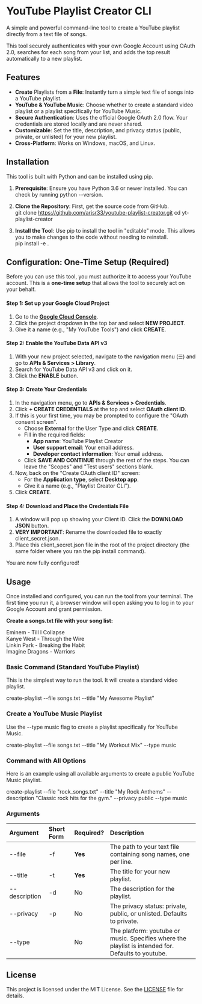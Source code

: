 # **YouTube Playlist Creator CLI**

A simple and powerful command-line tool to create a YouTube playlist directly from a text file of songs.

This tool securely authenticates with your own Google Account using OAuth 2.0, searches for each song from your list, and adds the top result automatically to a new playlist.

## **Features**

* **Create** Playlists from a **File**: Instantly turn a simple text file of songs into a YouTube playlist.  
* **YouTube & YouTube Music**: Choose whether to create a standard video playlist or a playlist specifically for YouTube Music.  
* **Secure Authentication**: Uses the official Google OAuth 2.0 flow. Your credentials are stored locally and are never shared.  
* **Customizable**: Set the title, description, and privacy status (public, private, or unlisted) for your new playlist.  
* **Cross-Platform**: Works on Windows, macOS, and Linux.

## **Installation**

This tool is built with Python and can be installed using pip.

1. **Prerequisite**: Ensure you have Python 3.6 or newer installed. You can check by running python \--version.  
2. **Clone the Repository**: First, get the source code from GitHub.  
   git clone https://github.com/arjsr33/youtube-playlist-creator.git
   cd yt-playlist-creator

4. **Install the Tool**: Use pip to install the tool in "editable" mode. This allows you to make changes to the code without needing to reinstall.  
   pip install \-e .

## **Configuration: One-Time Setup (Required)**

Before you can use this tool, you must authorize it to access your YouTube account. This is a **one-time setup** that allows the tool to securely act on your behalf.

#### **Step 1: Set up your Google Cloud Project**

1. Go to the [**Google Cloud Console**](https://console.cloud.google.com/).  
2. Click the project dropdown in the top bar and select **NEW PROJECT**.  
3. Give it a name (e.g., "My YouTube Tools") and click **CREATE**.

#### **Step 2: Enable the YouTube Data API v3**

1. With your new project selected, navigate to the navigation menu (☰) and go to **APIs & Services \> Library**.  
2. Search for YouTube Data API v3 and click on it.  
3. Click the **ENABLE** button.

#### **Step 3: Create Your Credentials**

1. In the navigation menu, go to **APIs & Services \> Credentials**.  
2. Click **\+ CREATE CREDENTIALS** at the top and select **OAuth client ID**.  
3. If this is your first time, you may be prompted to configure the "OAuth consent screen".  
   * Choose **External** for the User Type and click **CREATE**.  
   * Fill in the required fields:  
     * **App name**: YouTube Playlist Creator  
     * **User support email**: Your email address.  
     * **Developer contact information**: Your email address.  
   * Click **SAVE AND CONTINUE** through the rest of the steps. You can leave the "Scopes" and "Test users" sections blank.  
4. Now, back on the "Create OAuth client ID" screen:  
   * For the **Application type**, select **Desktop app**.  
   * Give it a name (e.g., "Playlist Creator CLI").  
5. Click **CREATE**.

#### **Step 4: Download and Place the Credentials File**

1. A window will pop up showing your Client ID. Click the **DOWNLOAD JSON** button.  
2. **VERY IMPORTANT**: Rename the downloaded file to exactly client\_secret.json.  
3. Place this client\_secret.json file in the root of the project directory (the same folder where you ran the pip install command).

You are now fully configured\!

## **Usage**

Once installed and configured, you can run the tool from your terminal. The first time you run it, a browser window will open asking you to log in to your Google Account and grant permission.

**Create a songs.txt file with your song list:**

Eminem \- Till I Collapse  
Kanye West \- Through the Wire  
Linkin Park \- Breaking the Habit  
Imagine Dragons \- Warriors

### **Basic Command (Standard YouTube Playlist)**

This is the simplest way to run the tool. It will create a standard video playlist.

create-playlist \--file songs.txt \--title "My Awesome Playlist"

### **Create a YouTube Music Playlist**

Use the \--type music flag to create a playlist specifically for YouTube Music.

create-playlist \--file songs.txt \--title "My Workout Mix" \--type music

### **Command with All Options**

Here is an example using all available arguments to create a public YouTube Music playlist.

create-playlist \--file "rock\_songs.txt" \--title "My Rock Anthems" \--description "Classic rock hits for the gym." \--privacy public \--type music

### **Arguments**

| Argument | Short Form | Required? | Description |
| :---- | :---- | :---- | :---- |
| \--file | \-f | **Yes** | The path to your text file containing song names, one per line. |
| \--title | \-t | **Yes** | The title for your new playlist. |
| \--description | \-d | No | The description for the playlist. |
| \--privacy | \-p | No | The privacy status: private, public, or unlisted. Defaults to private. |
| \--type |  | No | The platform: youtube or music. Specifies where the playlist is intended for. Defaults to youtube. |

## **License**

This project is licensed under the MIT License. See the [LICENSE](https://github.com/arjsr33/youtube-playlist-creator/blob/main/LICENSE) file for details.
